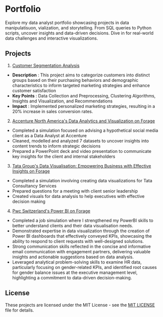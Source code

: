 # Portfolio
Explore my data analyst portfolio showcasing projects in data manipulatisuon, vialization, and storytelling. From SQL queries to Python scripts, uncover insights and data-driven decisions. Dive in for real-world data challenges and interactive visualizations.

## Projects
1. [Customer Segmentation Analysis](https://github.com/paridhijain5/Portfolio/tree/main/Customer%20Segmentation%20Analysis)
- **Description** : This project aims to categorize customers into distinct groups based on their purchasing behaviors and demographic characteristics to inform targeted marketing strategies and enhance customer satisfaction
- **Key Points** : Data Collection and Preprocessing, Clustering Algorithms, Insights and Visualization, and Recommendations
- **Impact** : Implemented personalized marketing strategies, resulting in a 20% increase in sales conversion rates.


2. [Accenture North America's Data Analytics and Visualization on Forage](https://github.com/paridhijain5/Portfolio/tree/main/Accenture%20North%20America%20Data%20Analytics%20and%20Visualization%20Job%20Simulation)
- Completed a simulation focused on advising a hypothetical social media client as a Data Analyst at Accenture
- Cleaned, modelled and analyzed 7 datasets to uncover insights into content trends to inform strategic decisions
- Prepared a PowerPoint deck and video presentation to communicate key insights for the client and internal stakeholders


3. [Tata Group's Data Visualisation: Empowering Business with Effective Insights on Forage](https://github.com/paridhijain5/Portfolio/tree/main/Tata%20Data%20Visualization%20Job%20Simulation)
- Completed a simulation involving creating data visualizations for Tata Consultancy Services
- Prepared questions for a meeting with client senior leadership
- Created visuals for data analysis to help executives with effective decision making


4. [Pwc Switzerland's Power BI on Forage](https://github.com/paridhijain5/Portfolio/tree/main/Pwc%20Power%20BI%20Job%20Simulation)
- Completed a job simulation where I strengthened my PowerBI skills to better understand clients and their data visualisation needs.
- Demonstrated expertise in data visualization through the creation of Power BI dashboards that effectively conveyed KPIs, showcasing the ability to respond to client requests with well-designed solutions.
- Strong communication skills reflected in the concise and informative email communication with engagement partners, delivering valuable insights and actionable suggestions based on data analysis.
- Leveraged analytical problem-solving skills to examine HR data, particularly focusing on gender-related KPIs, and identified root causes for gender balance issues at the executive management level, highlighting a commitment to data-driven decision-making.



## License
These projects are licensed under the MIT License - see the [MIT LICENSE](LICENSE) file for details.
